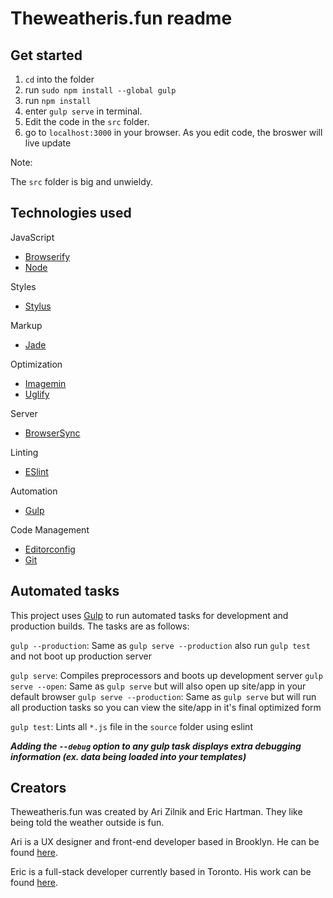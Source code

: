 # Theweatheris.fun readme

## Get started

1. `cd` into the folder
1. run `sudo npm install --global gulp`
1. run `npm install`
1. enter `gulp serve` in terminal.
1. Edit the code in the `src` folder.
1. go to `localhost:3000` in your browser. As you edit code, the broswer will live update

Note:

The `src` folder is big and unwieldy.

## Technologies used

JavaScript
- [Browserify](http://browserify.org/)
- [Node](https://nodejs.org/)

Styles
- [Stylus](https://learnboost.github.io/stylus/)

Markup
- [Jade](http://jade-lang.com/)

Optimization
- [Imagemin](https://github.com/imagemin/imagemin)
- [Uglify](https://github.com/mishoo/UglifyJS)

Server
- [BrowserSync](http://www.browsersync.io/)

Linting
- [ESlint](http://eslint.org/)

Automation
- [Gulp](http://gulpjs.com)

Code Management
- [Editorconfig](http://editorconfig.org/)
- [Git](https://git-scm.com/)


## Automated tasks

This project uses [Gulp](http://gulpjs.com) to run automated tasks for development and production builds.
The tasks are as follows:

`gulp --production`: Same as `gulp serve --production` also run `gulp test` and  not boot up production server

`gulp serve`: Compiles preprocessors and boots up development server
`gulp serve --open`: Same as `gulp serve` but will also open up site/app in your default browser
`gulp serve --production`: Same as `gulp serve` but will run all production tasks so you can view the site/app in it's final optimized form

`gulp test`: Lints all `*.js` file in the `source` folder using eslint

***Adding the `--debug` option to any gulp task displays extra debugging information (ex. data being loaded into your templates)***

## Creators

Theweatheris.fun was created by Ari Zilnik and Eric Hartman. They like being told the weather outside is fun.

Ari is a UX designer and front-end developer based in Brooklyn. He can be found [here](http://ari.zilnik.com).

Eric is a full-stack developer currently based in Toronto. His work can be found [here](http://ericresume.online/).